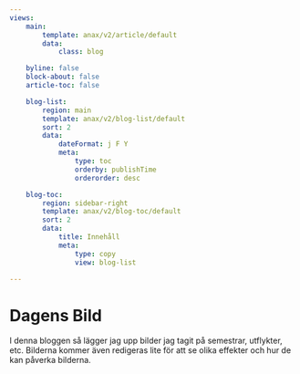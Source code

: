 ```yaml
---
views:
    main:
        template: anax/v2/article/default
        data:
            class: blog

    byline: false
    block-about: false
    article-toc: false

    blog-list:
        region: main
        template: anax/v2/blog-list/default
        sort: 2
        data:
            dateFormat: j F Y
            meta: 
                type: toc
                orderby: publishTime
                orderorder: desc

    blog-toc:
        region: sidebar-right
        template: anax/v2/blog-toc/default
        sort: 2
        data:
            title: Innehåll
            meta: 
                type: copy
                view: blog-list

---
```

Dagens Bild
===========================

I denna bloggen så lägger jag upp bilder jag tagit på semestrar, utflykter, etc. Bilderna kommer även redigeras lite för att se olika effekter och hur de kan påverka bilderna.
